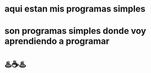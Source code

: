 # aqui estan mis programas simples
# son programas simples donde voy aprendiendo a programar 
# ♨️☕♨️
